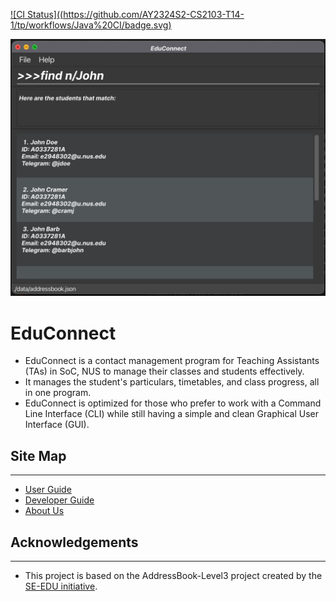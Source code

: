 [![CI Status]((https://github.com/AY2324S2-CS2103-T14-1/tp/workflows/Java%20CI/badge.svg)](https://github.com/AY2324S2-CS2103-T14-1/tp/actions)

![Ui](docs/images/Ui.png)

# EduConnect

* EduConnect is a contact management program for Teaching Assistants (TAs) in SoC, NUS to manage their classes and
  students effectively.
* It manages the student's particulars, timetables, and class progress, all in one program.
* EduConnect is optimized for those who prefer to work with a Command Line Interface (CLI) while still having a simple
  and clean Graphical User Interface (GUI).

## Site Map

---

* [User Guide](docs/UserGuide.md)
* [Developer Guide](docs/DeveloperGuide.md)
* [About Us](docs/AboutUs.md)


## Acknowledgements

---

* This project is based on the AddressBook-Level3 project created by the [SE-EDU initiative](https://se-education.org).